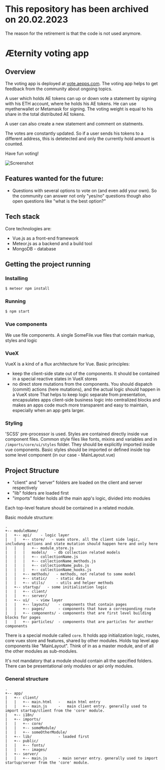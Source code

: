 # This repository has been archived on 20.02.2023
The reason for the retirement is that the code is not used anymore.

# Æternity voting app

## Overview


The voting app is deployed at [vote.aepps.com](https://vote.aepps.com/). The voting app helps to get feedback from the community about ongoing topics.

A user which holds AE tokens can up or down vote a statement by signing with his ETH account, where he holds his AE tokens. He can use myetherwallet or Metamask for signing. The voting weight is equal to his share in the total distributed AE tokens. 

A user can also create a new statement and comment on statments.

The votes are constantly updated. So if a user sends his tokens to a different address, this is detetected and only the currently hold amount is counted.

Have fun voting! 

![Screenshot](https://i.imgur.com/GWDNsix.png)



## Features wanted for the future:
- Questions with several options to vote on (and even add your own). So the community can answer not only "yes/no" questions though also open questions like "what is the best option?"



## Tech stack

Core technologies are:
* Vue.js as a front-end framework
* Meteor.js as a backend and a build tool
* MongoDB - database

## Getting the project running

### Installing

```sh
$ meteor npm install
```

### Running

```sh
$ npm start
```

### Vue components
We use file components. A single SomeFile.vue files that contain markup, styles and logic

### VueX
VueX is a kind of a flux architecture for Vue. Basic principles:
* keep the client-side state out of the components. It should be contained in a special reactive states in VueX stores
* no direct store mutations from the components. You should dispatch (commit) actions (here mutations), and the actual logic should happen in a VueX store
That helps to keep logic separate from presentation, encapsulates apps client-side business logic into centralized blocks and
makes an apps code much more transparent and easy to maintain, especially when an app gets larger.

### Styling

'SCSS' pre-processor is used. Styles are contained directly inside vue component files.
Common style files like fonts, mixins and variables and in `/imports/core/ui/styles` folder. They should be explicitly imported inside vue components.
Basic styles should be imported or defined inside top some level component (in our case - MainLayout.vue)

## Project Structure

* "client" and "server" folders are loaded on the client and server respectively
* "lib" folders are loaded first
* "imports" folder holds all the main app's logic, divided into modules

Each top-level feature should be contained in a related module.

Basic module structure:

```
.
+-- moduleName/
|   +-- api/    - logic layer
|   |   +-- store/   - vuex store. all the client side logic, includung actions and state mutation should happen here and only here
|   |   |   +-- module_store.js
|   |   |   models/   - db collection related models
|   |   |   +-- collectionName.js
|   |   |   +-- collectionName_methods.js
|   |   |   +-- collectionName_pubs.js
|   |   |   +-- collectionName_hooks.js
|   |   +-- methods/   - methods, not related to some model
|   |   +-- static/    - static data
|   |   +-- utils/     - utils and helper methods
|   +-- startup/   - some initialization logic
|   |   +-- client/
|   |   +-- server/
|   +-- ui/   - view layer
|   |   +-- layouts/    - components that contain pages
|   |   +-- pages/      - components that have a corresponding route
|   |   +-- components/ - components that are first level building blocks for pages
|   |   +-- particles/  - components that are particles for another components

```

There is a special module called `core`.
It holds app initialization logic, routes, core vuex store and features, shared by other modules.
Holds top level app components like "MainLayout".
Think of in as a master module, and of all the other modules as sub-modules.

It's not mandatory that a module should contain all the specified folders.
There can be presentational only modules or api only modules.

### General structure

```
.
+-- app/
|   +-- client/
|   |   +-- main.html   -   main html entry
|   |   +-- main.js     -   main client entry. generally used to import startup/client from the 'core' module.
|   +-- i18n/
|   +-- imports/
|   |   +-- core/
|   |   +-- someModule/
|   |   +-- someOtherModule/
|   +-- lib/            - loaded first
|   +-- public/
|   |   +-- fonts/
|   |   +-- images/
|   +-- server/
|   |   +-- main.js     - main server entry. generally used to import startup/server from the 'core' module.

```
